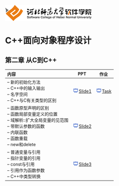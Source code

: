 ![河北师范大学软件学院](../image/logo.png)

# C++面向对象程序设计

## 第二章 从C到C++

|内容|PPT|作业|
|:---|---|---|
|– 新的初始化方法<br/>– C++中的输入输出<br/>– 名字空间<br/>– C++与C有关类型的区别|[<img src="../image/presentation.png" height="15" />Slide1](./ch02-difference-between-c-and-cpp-1.pdf) |[<img src="../image/presentation.png" height="15" />Task](../materials/task.md#任务求个数中最大值最小值)|
|– 函数原型声明的区别<br/>– 函数局部变量定义的位置<br/>– 域解析::扩大全局变量的见范围<br/>– 带默认参数的函数<br/>– 内联函数<br/>– 函数重载<br/>– new和delete|[<img src="../image/presentation.png" height="15" />Slide2](./ch02-difference-between-c-and-cpp-2.pdf) ||
|– 普通变量与引用<br/>– 指针变量的引用<br/>– const与引用<br/>– 引用作为函数参数<br/>– C++中类型转换|[<img src="../image/presentation.png" height="15" />Slide3](./ch02-difference-between-c-and-cpp-3.pdf) ||
